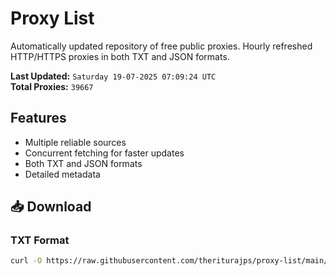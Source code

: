 # Proxy List

Automatically updated repository of free public proxies. Hourly refreshed HTTP/HTTPS proxies in both TXT and JSON formats.

**Last Updated:** `Saturday 19-07-2025 07:09:24 UTC`  
**Total Proxies:** `39667`

## Features
- Multiple reliable sources
- Concurrent fetching for faster updates
- Both TXT and JSON formats
- Detailed metadata

## 📥 Download

### TXT Format
```bash
curl -O https://raw.githubusercontent.com/theriturajps/proxy-list/main/proxies.txt